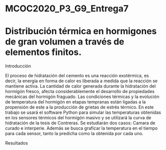 # MCOC2020_P3_G9_Entrega7

# Distribución térmica en hormigones de gran volumen a través de elementos finitos.

Introducción 

El proceso de hidratación del cemento es una reacción exotérmica, es decir, la energía en forma de calor es liberada a medida que la reacción se mantiene activa. La cantidad de calor generada durante la hidratación del hormigón fresco, afecta considerablemente el desarrollo de propiedades mecánicas del hormigón fraguado. Las condiciones térmicas y la evolución de temperatura del hormigón en etapas tempranas están ligadas a la propensión de este a la producción de grietas de estrés térmico.
En este trabajo se usará el software Python para simular las temperaturas obtenidas en los sensores térmicos del hormigón masivo y se utilizará la curva de hidratación de la tesis de Contreras. Se estudiarán dos casos: Camara de curado e interperie.
Además se busca graficar la temperatura en el tiempo para cada sensor, tanto la predicha como la obtenida por cada uno.

Resultados

